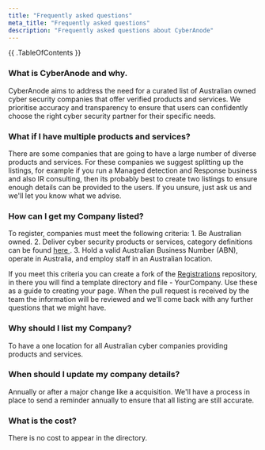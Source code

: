 ```yaml
---
title: "Frequently asked questions"
meta_title: "Frequently asked questions"
description: "Frequently asked questions about CyberAnode"
---
```

{{ .TableOfContents }}


### What is CyberAnode and why.
    
CyberAnode aims to address the need for a curated list of Australian owned cyber security companies that offer verified products and services. We prioritise accuracy and transparency to ensure that users can confidently choose the right cyber security partner for their specific needs.

### What if I have multiple products and services?
       
There are some companies that are going to have a large number of diverse products and services. For these companies we suggest splitting up the listings, for example if you run a Managed detection and Response business and also IR consulting, then its probably best to create two listings to ensure enough details can be provided to the users. If you unsure, just ask us and we'll let you know what we advise.

### How can I get my Company listed?
To register, companies must meet the following criteria:
    1. Be Australian owned.
    2. Deliver cyber security products or services, category definitions can be found <a href="https://github.com/CyberAnode/Registrations/blob/main/categories.md" target="_blank">here </a>.
    3. Hold a valid Australian Business Number (ABN), operate in Australia, and employ staff in an Australian location.

If you meet this criteria you can create a fork of the [Registrations](https://github.com/CyberAnode/Registrations) repository, in there you will find a template directory and file - YourCompany. Use these as a guide to creating your page. When the pull request is received by the team the information will be reviewed and we'll come back with any further questions that we might have.

### Why should I list my Company?
   
To have a one location for all Australian cyber companies providing products and services.

### When should I update my company details?

Annually or after a major change like a acquisition. 
We'll have a process in place to send a reminder annually to ensure that all listing are still accurate.

### What is the cost?
   
There is no cost to appear in the directory. 
